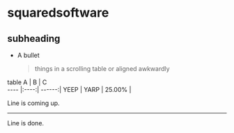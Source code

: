 squaredsoftware
===============

subheading
----------

- A bullet 

  > things in a scrolling table or aligned awkwardly
  

table
   A  |  B   |    C   
 ---- |:----:| ------:|
 YEEP | YARP | 25.00% |
  
Line is coming up.

---

Line is done.
